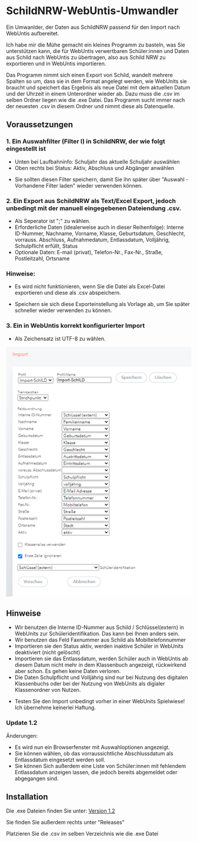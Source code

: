 # SchildNRW-WebUntis-Umwandler
Ein Umwanlder, der Daten aus SchildNRW passend für den Import nach WebUntis aufbereitet.

Ich habe mir die Mühe gemacht ein kleines Programm zu basteln, was Sie unterstützen kann, die für WebUntis verwertbaren Schüler:innen und Daten aus Schild nach WebUntis zu übertragen, also aus Schild NRW zu exportieren und in WebUntis importieren.

Das Programm nimmt sich einen Export von Schild, wandelt mehrere Spalten so um, dass sie in dem Format angelegt werden, wie WebUnits sie braucht und speichert das Ergebnis als neue Datei mit dem aktuellen Datum und der Uhrzeit in einem Unterordner wieder ab.
Dazu muss die .csv im selben Ordner liegen wie die .exe Datei. Das Programm sucht immer nach der neuesten .csv in diesem Ordner und nimmt diese als Datenquelle.

## Voraussetzungen
### 1. Ein Auswahfilter (Filter I) in SchildNRW, der wie folgt eingestellt ist
- Unten bei Laufbahninfo: Schuljahr das aktuelle Schuljahr auswählen
- Oben rechts bei Status: Aktiv, Abschluss und Abgänger anwählen
* Sie sollten diesen Filter speichern, damit Sie ihn später über "Auswahl - Vorhandene Filter laden" wieder verwenden können.

### 2. Ein Export aus SchildNRW als Text/Excel Export, jedoch unbedingt mit der manuell eingegebenen Dateiendung .csv.
- Als Seperator ist ";" zu wählen.
- Erforderliche Daten (idealerweise auch in dieser Reihenfolge): Interne ID-Nummer, Nachname, Vorname, Klasse, Geburtsdatum, Geschlecht, vorrauss. Abschluss, Aufnahmedatum, Entlassdatum, Volljährig, Schulpflicht erfüllt, Status
- Optionale Daten: E-mail (privat), Telefon-Nr., Fax-Nr., Straße, Postleitzahl, Ortsname
### Hinweise:
- Es wird nicht funktionieren, wenn Sie die Datei als Excel-Datei exportieren und diese als .csv abspeichern.
* Speichern sie sich diese Exporteinstellung als Vorlage ab, um Sie später schneller wieder verwenden zu können.

### 3. Ein in WebUntis korrekt konfigurierter Import
- Als Zeichensatz ist UTF-8 zu wählen.

![Korrekt konfigurierter WebUntis Import](/WebUntis%20Importeinstellungen.png)

## Hinweise
* Wir benutzen die Interne ID-Nummer aus Schild / Schlüssel(extern) in WebUnits zur Schüleridentifikation. Das kann bei Ihnen anders sein.
* Wir benutzen das Feld Faxnummer aus Schild als Mobiltelefonnummer
* Importieren sie den Status aktiv, werden inaktive Schüler in WebUnits deaktiviert (nicht gelöscht)
* Importieren sie das Entlassdatum, werden Schüler auch in WebUntis ab diesem Datum nicht mehr in dem Klassenbuch angezeigt, rückwirkend aber schon. Es gehen keine Daten verloren.
* Die Daten Schulpflicht und Volljährig sind nur bei Nutzung des digitalen Klassenbuchs oder bei der Nutzung von WebUnits als digialer Klassenordner von Nutzen.
- Testen Sie den Import unbedingt vorher in einer WebUnits Spielwiese! Ich übernehme keinerlei Haftung.

### Update 1.2
Änderungen:
- Es wird nun ein Browserfenster mit Auswahloptionen angezeigt.
- Sie können wählen, ob das vorraussichtliche Abschlussdatum als Entlassdatum eingesetzt werden soll.
- Sie können Sich außerdem eine Liste von Schüler:innen mit fehlendem Entlassdatum anzeigen lassen, die jedoch bereits abgemeldet oder abgegangen sind.

## Installation

Die .exe Dateien finden Sie unter: [Version 1.2](https://github.com/CmoneBK/SchildNRW-WebUntis-Umwandler/tree/master/Schild%20WebUntis%20Bridge2/dist/SchildNRW%20WebUntis%20Umwandler%201.2.exe)

Sie finden Sie außerdem rechts unter "Releases"

Platzieren Sie die .csv im selben Verzeichnis wie die .exe Datei
